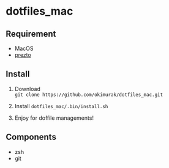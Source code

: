 # dotfiles_mac

## Requirement
- MacOS
- [prezto](https://github.com/sorin-ionescu/prezto)

## Install

1. Download  
  `git clone https://github.com/okimurak/dotfiles_mac.git`

2. Install
  `dotfiles_mac/.bin/install.sh`

4. Enjoy for doffile managements!

## Components

- zsh
- git